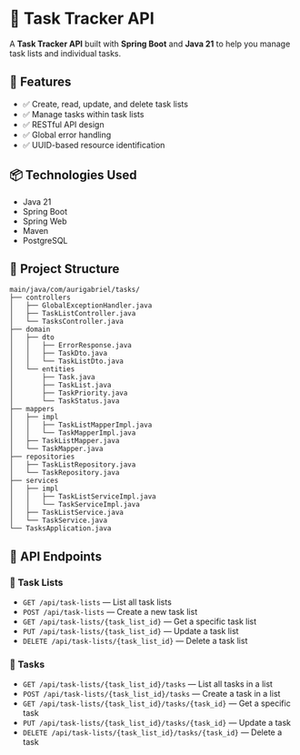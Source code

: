 # 📝 Task Tracker API

A **Task Tracker API** built with **Spring Boot** and **Java 21** to help you manage task lists and individual tasks.

## 🚀 Features

- ✅ Create, read, update, and delete task lists
- ✅ Manage tasks within task lists
- ✅ RESTful API design
- ✅ Global error handling
- ✅ UUID-based resource identification

## 📦 Technologies Used

- Java 21
- Spring Boot
- Spring Web
- Maven
- PostgreSQL

## 📁 Project Structure

```text
main/java/com/aurigabriel/tasks/
├── controllers
│   ├── GlobalExceptionHandler.java
│   ├── TaskListController.java
│   └── TasksController.java
├── domain
│   ├── dto
│   │   ├── ErrorResponse.java
│   │   ├── TaskDto.java
│   │   └── TaskListDto.java
│   └── entities
│       ├── Task.java
│       ├── TaskList.java
│       ├── TaskPriority.java
│       └── TaskStatus.java
├── mappers
│   ├── impl
│   │   ├── TaskListMapperImpl.java
│   │   └── TaskMapperImpl.java
│   ├── TaskListMapper.java
│   └── TaskMapper.java
├── repositories
│   ├── TaskListRepository.java
│   └── TaskRepository.java
├── services
│   ├── impl
│   │   ├── TaskListServiceImpl.java
│   │   └── TaskServiceImpl.java
│   ├── TaskListService.java
│   └── TaskService.java
└── TasksApplication.java

```

## 📌 API Endpoints

### 🔹 Task Lists

- `GET /api/task-lists` — List all task lists  
- `POST /api/task-lists` — Create a new task list  
- `GET /api/task-lists/{task_list_id}` — Get a specific task list  
- `PUT /api/task-lists/{task_list_id}` — Update a task list  
- `DELETE /api/task-lists/{task_list_id}` — Delete a task list  

### 🔸 Tasks

- `GET /api/task-lists/{task_list_id}/tasks` — List all tasks in a list  
- `POST /api/task-lists/{task_list_id}/tasks` — Create a task in a list  
- `GET /api/task-lists/{task_list_id}/tasks/{task_id}` — Get a specific task  
- `PUT /api/task-lists/{task_list_id}/tasks/{task_id}` — Update a task  
- `DELETE /api/task-lists/{task_list_id}/tasks/{task_id}` — Delete a task  
